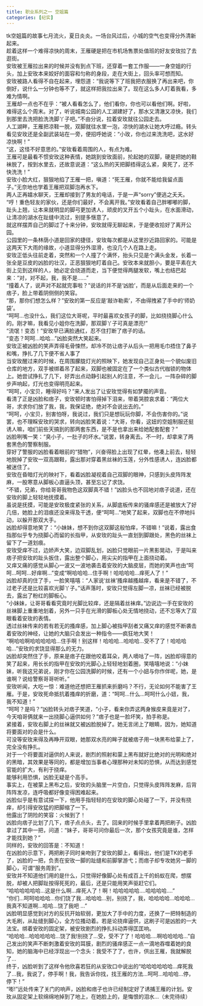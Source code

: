 ```yaml
---
title: 职业系列之一 空姐篇
categories: [纪实]
---
```


tk空姐篇的故事七月流火，夏日炎炎。一场台风过后，小城的空气也变得分外清新起来。<br>趁着这样一个难得凉快的周末，王雁硬是把在市机场售票处值班的好友安玫拉了去逛街。<br>安玫被王雁拉出来的时候并没有到点下班，还穿着一套工作服——一身空姐的行头，加上安玫本来姣好的面容和匀称的身段，走在大街上，回头率可想而知。<br>安玫被路人看得不自在起来，埋怨道：“我说等下了班我把衣服换了再出来吧，你倒好，说什么一分钟也等不了，就这样把我拉出来了。现在这么多人盯着我看，多难为情啊。<br>王雁却一点也不在乎：“被人看看怎么了，他们看你，你也可以看他们啊。好啦，难得这么个周末。对了，听说城南公园的人工湖建好了，那水又清澈又凉快，我们到那里去洗把脸洗洗脚丫子吧。”不由分说，拉着安玫就往公园走去。<br>人工湖畔，王雁把凉鞋一脱，双脚就往水里一泡，凉快的湖水让她大呼过瘾。转头看见安玫还是全副武装站在一旁，便招呼她说：“小玫，你也过来洗洗吧，这水好凉快啊！”<br>“这，这怪不好意思的。”安玫看着周围的人，有点为难。<br>王雁可是最看不惯安玫这种表情，她跳到安玫面前，抡起她的双脚，硬是把她的鞋袜脱了，按到水里去，还故意说道：“这么热的天把脚捂得这么紧，臭死了，还不快洗洗！”<br>安玫小脸大红，狠狠地掐了王雁一把，嗔道：“死王雁，你就不能给我留点面子。”无奈地也学着王雁把双脚泡再水下。<br>两人正再嬉水聊天，王雁却接到了男友的电话，于是一声“sorry”便逃之夭夭。<br>“哼！重色轻友的家伙，还是你们最好，不会离开我。”安玫看着自己胖嘟嘟的脚，趾头上翘，让本来就明显的脚弓更加诱人，顽皮的叉开五个小趾头，在水面滑动，让清凉的湖水在趾缝中流过，别提多惬意了。<br>就这样摆弄自己的脚过了十来分钟，安玫就得无聊起来，于是便收拾好了离开公园。<br>公园里的一条林荫小道是回家的捷径，安玫每次都是从这里抄近路回家的。可能是这两天下大雨的缘故，小道显得分外湿滑，也没几个人在路上走。<br>安玫正低头往前走着，突然和一个人撞了个满怀，抬头只见是个满头金发，长着一张全是豆皮的凶脸的壮汉，正恶狠狠地盯着自己。安玫本来就胆小，要是平素在大街上见到这样的人，她必定会绕道而走，当下便觉得两腿发软，嘴上也结巴起来：“对，对不起，我，我不是……”<br>“撞着人了，说声对不起就完事啦？”说话的并不是‘凶脸’，而是从后面走来的一个痞子，脸上带着阴侧侧的笑容。<br>“那，那你们想怎么样？”安玫的第一反应是‘敲诈勒索’，不由得拽紧了手中的‘师奶袋’。<br>“呵呵…也没什么，我们这位大哥呢，平时最喜欢女孩子的脚，比如挠挠脚心什么的。刚才嘛，我看见小姐你在洗脚，那双脚丫子可真是漂亮\!”<br>“流氓！变态！”安玫早已满脸通红，忍不住打断了痞子的话。<br>“变态？呵呵…哈哈…”凶脸突然大笑起来。<br>安玫正被凶脸的笑声弄得毛骨悚然，却冷不防让痞子从后头一把用毛巾捂住了鼻子和嘴，挣扎了几下便不省人事了<br>当安玫醒过来的时候，在周围朦胧灯光的照映下，她发现自己正身处一个貌似废旧仓库的地方，双手被绑着吊了起来，双脚也被固定在了一个类似古代枷锁的物体上。她尝试挣扎了几下，好弄出点动静引起别人的注意，不一会儿，一阵杂碎的脚步声响起，灯光也变得明亮起来。<br>“呵呵，小宝贝，睡得好吗？”来人发出了让安玫觉得有如梦魇的声音。<br>看清了正是凶脸和痞子，安玫顿时害怕得掉下泪来，带着哭腔哀求着：“两位大哥，求求你们放了我，我，我保证绝，绝对不会说出去的。”<br>“呵呵，小宝贝，别害怕呀，我说过，我们只是想玩玩你脚，不会伤害你的。”说罢，也不理睬安玫的哭求，转向凶脸笑着说：“大哥，你看，这妞的空姐制服还挺诱人嘛，咱们前些天搞到的那两套东西，是不是也拿出来给她配套配套？”<br>凶脸咧嘴一笑：“臭小子，一肚子的坏水。”说罢，转身离去。不一时，却拿来了两套黑色的警察制服。<br>穿好了警服的凶脸看着眼前的“猎物”，兴奋得脸上出现了红晕，他凑上前去，轻轻地脱掉了安玫一双高跟鞋，露出那对穿着黑丝袜的玉莲，分外性感诱人，连凶脸都被迷住了。<br>安玫在昏暗灯光的映衬下，看着凶脸凝视着自己双脚的眼神，只感到头皮阵阵发麻，一股寒意从脚板心直逼头顶，甚至忘记了求饶。<br>“不错，兄弟，你给哥哥我物色这双脚真不错！”凶脸头也不回地对痞子说道，还在安玫的脚上轻轻地抚摸着。<br>虽说是抚摸，可能是安玫极度紧张的关系，从脚底板传来的骚痒感还是被放大了好几倍，她脸上的泪痕还没来得及干透，便“呵呵…”地笑了起来，双脚也在不停地抖动，以躲开那双大手。<br>凶脸却得意地笑了：“小妹妹，想不到你这双脚这般怕痒，不错嘛！”说着，露出食指那似乎专为挠脚心而留的长指甲，从安玫的趾头一直划到脚跟处，黑色的丝袜上留下了一道划痕。<br>安玫受痒不过，边娇声大笑，边双脚乱划，凶脸只觉眼前一片黑影晃动，于是叫来痞子把安玫的趾头扳住，露出整个脚心，用尖尖的指甲在上面挠动着。<br>又痒又痛的感觉从脚心一波又一波地袭击着安玫的大脑皮层，而她的笑声也由“呵呵…呵呵…好痒啊…”变成“啊哈哈哈…住手啊！哈哈哈哈…痒死人了！”<br>凶脸却真的住了手，一脸笑嘻嘻：“人家说‘丝袜’搔痒越搔越痒，看来是不错了，不过老子还是比较喜欢光脚丫子。”话声落时，安玫只觉得左脚一凉，丝袜已经被脱去，露出了粉红的脚板心。<br>“小妹妹，让哥哥看看究竟时光脚比较痒，还是隔着丝袜痒。”边说边一手在安玫的丝袜脚上重重地划着，另外一只手在光滑的脚板心处无情地挠动，还不忘等大了双眼看着安玫的表情。<br>透过丝袜传来的若有若无的搔痒感，加上脚心被指甲刮者又痛又痒的感觉不断袭击着安玫的神经，让她的大脑只会发出一种指令——疯狂地大笑！<br>“啊哈哈啊哈哈哈哈哈…住手啊！别这样！哈哈哈…哈哈哈…受不了了！哈哈哈哈…”安玫的求饶显得那么的无力。<br>凶脸却突然住了手，原来是痞子在跟他咬着耳朵，两人嘀咕了一阵，凶脸却得意的笑了起来，用长长的指甲在安玫的光脚心上轻轻地划着圈，笑嘻嘻地说：“小妹妹，听我这兄弟说，刚才你在公园洗脚的时候，还有一个小妞与你作伴呢，她，是谁啊？说给警察哥哥听听。”<br>安玫听闻，大吃一惊：难道他还想把王雁抓来折磨吗？不行，无论如何不能害了王雁。于是，安玫死命抵抗着搔痒的折磨，道：“呵呵…什么…呵呵什么小妞，我，我不知道！”<br>“呵呵？是吗？”凶脸转头对痞子笑道，“小子，看来你弄这两身猴皮来竟是对了，今天咱哥俩就来一出挠脚心逼供如何？”痞子也是一脸坏笑，拍手称是。<br>紧接着，安玫右脚上的丝袜就又被凶脸脱掉了。她无言闭上了眼睛，因为，她知道将要面对的会是什么。<br>可没等安玫来得及再睁开双眼，她那双水亮的眸子就被痞子用一块黑布给蒙上了，完全没有挣扎。<br>对于一个将要面对逼供的人来说，剧烈的照射和蒙上黑布就好比绝对的光明和绝对的黑暗，其效果是等同的，都是增加当事者心理那种对未知的恐惧，从而达到感觉官能的扩大，有利于挠痒。<br>能够利用恐惧，凶脸无疑是个高手。<br>事实上，在被蒙上黑布之后，安玫的头脑里一片空白，只觉得头皮阵阵发麻，后背阵阵发凉，连呼吸都好像变得困难起来。<br>凶脸似乎是有意试探一下，他用手指轻轻的在安玫的脚心处碰了一下，并没有挠痒，却引得安玫猛的把脚缩了一下。<br>他露出了阴险的笑容：火候到了！<br>凶脸向痞子比划了几下，痞子点点头，去了。回来的时候手里拿着两把刷子。凶脸拿过了其中一把，问道：“妹子，哥哥可问你最后一次，那个女孩究竟是谁，怎样才能找到她？”<br>同样的，安玫的回答是：不知道！<br>在凶脸的示意下，两把刷子同时亲吻到了安玫的脚上，看得出，他们是TK的老手了，凶脸的一把，负责在安玫一脚的趾缝和前脚掌游弋；而痞子却专攻她另一脚的脚心，可谓“服务周到”。<br>安玫并不知道他们用的是什么，只觉得好像脚心处有成百上千的蚂蚁在爬，想摆脱，却被人把脚趾按得死死的，最后，还是只能用笑声驱赶它们。<br>“哈哈哈哈哈哈…这是什么啊…痒死人了！啊！哈哈哈哈哈…\.哈哈哈哈…\.”<br>“你们…呵呵哈哈哈…你们饶了我…哈哈哈…别，别挠了，我，哈哈哈哈…哈哈哈…我真不知道啊…哈哈…饶了我吧 …”<br>凶脸明显感觉到对方的反抗开始软弱，更加大了手中的力度，还换了一把特制造的大毛刷，从趾缝到脚心，全方位搔动着。若是论挠痒逼供，这刷子可是凶脸的一大法宝。绑着安玫的固定架，被安玫剧烈的挣扎抖动弄得匡匡响。<br>“哈哈哈…哈哈哈哈哈…饶了我\!别挠了…受，受不了了！哈哈哈…\.啊哈哈哈哈…”自己发出的笑声不断刺激着安玫的耳膜，剧烈的骚痒感正一点一滴地吞噬着她的良知，她的脑海中已经浮现出一个念头：我受不了了，也许，供出王雁，我就解脱了…<br>终于，凶脸听到了这样令他欣喜若狂的从安玫口中说出的“哈哈哈哈哈哈…痒死我了…我，我说了，停手啊！我，我告诉你找，找王雁的方法…呵呵…哈哈哈…停，停下！”<br>“嘭\!”远处传来了关门的响声，凶脸和痞子也许已经制定好了诱捕王雁的计划。安玫从固定架上软绵绵地掉到了地上，在她脸上的，是悔恨的泪水…（未完待续）